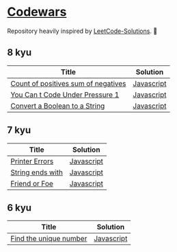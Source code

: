# [Codewars](https://www.codewars.com/)

Repository heavily inspired by [LeetCode-Solutions](https://github.com/kamyu104/LeetCode-Solutions). 💪

## 8 kyu

| Title                                                                                         | Solution                                                     |
| --------------------------------------------------------------------------------------------- | ------------------------------------------------------------ |
| [Count of positives sum of negatives](https://www.codewars.com/kata/576bb71bbbcf0951d5000044) | [Javascript](./8-kyu/count-of-positives-sum-of-negatives.js) |
| [You Can t Code Under Pressure 1](https://www.codewars.com/kata/53ee5429ba190077850011d4)     | [Javascript](./8-kyu/you-can-t-code-under-pressure-1.js)     |
| [Convert a Boolean to a String](https://www.codewars.com/kata/551b4501ac0447318f0009cd)       | [Javascript](./8-kyu/convert-a-boolean-to-a-string.js)       |

## 7 kyu

| Title                                                                      | Solution                                   |
| -------------------------------------------------------------------------- | ------------------------------------------ |
| [Printer Errors](https://www.codewars.com/kata/56541980fa08ab47a0000040)   | [Javascript](./7-kyu/printer-errors.js)    |
| [String ends with](https://www.codewars.com/kata/51f2d1cafc9c0f745c00037d) | [Javascript](./7-kyu/string-ends-with-.js) |
| [Friend or Foe](https://www.codewars.com/kata/55b42574ff091733d900002f)    | [Javascript](./7-kyu/friend-or-foe-.js)    |

## 6 kyu

| Title                                                                            | Solution                                        |
| -------------------------------------------------------------------------------- | ----------------------------------------------- |
| [Find the unique number](https://www.codewars.com/kata/585d7d5adb20cf33cb000235) | [Javascript](./6-kyu/find-the-unique-number.js) |
